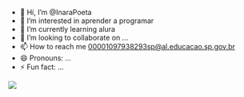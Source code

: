 - 👋 Hi, I’m @InaraPoeta
- 👀 I’m interested in aprender a programar
- 🌱 I’m currently learning alura
- 💞️ I’m looking to collaborate on ...
- 📫 How to reach me 00001097938293sp@al.educacao.sp.gov.br
- 😄 Pronouns: ...
- ⚡ Fun fact: ...

<!---
InaraPoeta/InaraPoeta is a ✨ special ✨ repository because its `README.md` (this file) appears on your GitHub profile.
You can click the Preview link to take a look at your changes.
--->
![](https://www.google.com/url?sa=i&url=https%3A%2F%2Fgifs.eco.br%2Fgifs-tumblr-fofos%2F&psig=AOvVaw1LA02A-7YcK9fX-zUQhnE6&ust=1715776992326000&source=images&cd=vfe&opi=89978449&ved=0CBEQjRxqFwoTCNDWqcqVjYYDFQAAAAAdAAAAABAE)
